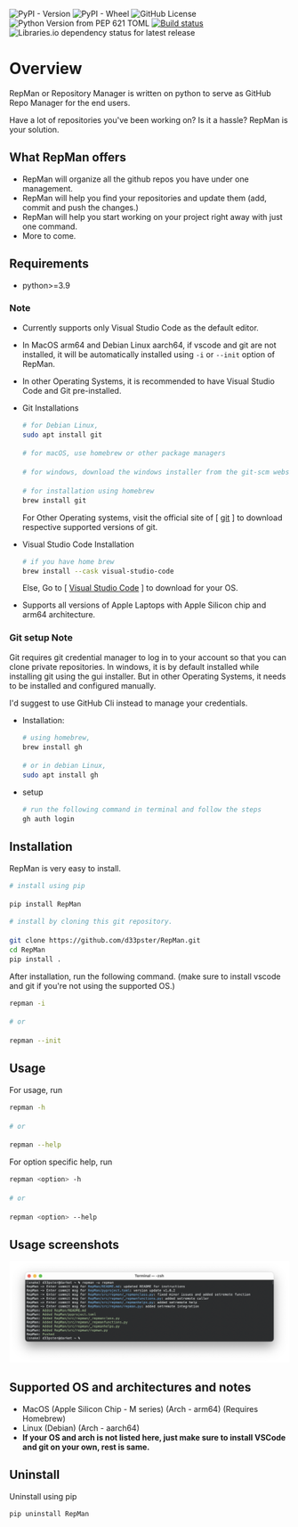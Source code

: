 ![PyPI - Version](https://img.shields.io/pypi/v/RepMan?color=bright%20green)
![PyPI - Wheel](https://img.shields.io/pypi/wheel/RepMan)
![GitHub License](https://img.shields.io/github/license/d33pster/RepMan)
![Python Version from PEP 621 TOML](https://img.shields.io/python/required-version-toml?tomlFilePath=https%3A%2F%2Fraw.githubusercontent.com%2Fd33pster%2FRepMan%2Fmain%2Fpyproject.toml)
[![Build status](https://ci.appveyor.com/api/projects/status/bbptf69j4n86fthj?svg=true)](https://ci.appveyor.com/project/d33pster/repman)
![Libraries.io dependency status for latest release](https://img.shields.io/librariesio/release/pypi/RepMan)

# Overview

RepMan or Repository Manager is written on python to serve as GitHub Repo Manager for the end users.

Have a lot of repositories you've been working on? Is it a hassle? RepMan is your solution.

## What RepMan offers

- RepMan will organize all the github repos you have under one management.
- RepMan will help you find your repositories and update them (add, commit and push the changes.)
- RepMan will help you start working on your project right away with just one command.
- More to come.

## Requirements

- python>=3.9

### Note

- Currently supports only Visual Studio Code as the default editor.
- In MacOS arm64 and Debian Linux aarch64, if vscode and git are not installed, it will be automatically installed using `-i` or `--init` option of RepMan.
- In other Operating Systems, it is recommended to have Visual Studio Code and Git pre-installed.

- Git Installations
    ```bash
    # for Debian Linux,
    sudo apt install git

    # for macOS, use homebrew or other package managers

    # for windows, download the windows installer from the git-scm website.

    # for installation using homebrew
    brew install git
    ```
    For Other Operating systems, visit the official site of [ [git](https://git-scm.com/downloads) ] to download respective supported versions of git.

- Visual Studio Code Installation

    ```bash
    # if you have home brew
    brew install --cask visual-studio-code
    ```
    Else, Go to [ [Visual Studio Code](https://code.visualstudio.com/download) ] to download for your OS.

- Supports all versions of Apple Laptops with Apple Silicon chip and arm64 architecture.

### Git setup Note

Git requires git credential manager to log in to your account so that you can clone private repositories. In windows, it is by default installed while installing git using the gui installer. But in other Operating Systems, it needs to be installed and configured manually.

I'd suggest to use GitHub Cli instead to manage your credentials.

- Installation:
    ```bash
    # using homebrew,
    brew install gh

    # or in debian Linux,
    sudo apt install gh
    ```
- setup
    ```bash
    # run the following command in terminal and follow the steps 
    gh auth login
    ```

## Installation

RepMan is very easy to install.

```bash
# install using pip

pip install RepMan
```
```bash
# install by cloning this git repository.

git clone https://github.com/d33pster/RepMan.git
cd RepMan
pip install .
```

After installation, run the following command. (make sure to install vscode and git if you're not using the supported OS.)
```bash
repman -i

# or

repman --init
```

## Usage

For usage, run

```bash
repman -h

# or

repman --help
```

For option specific help, run

```bash
repman <option> -h

# or 

repman <option> --help
```

## Usage screenshots

<img src='images/update.png'>

## Supported OS and architectures and notes
- MacOS (Apple Silicon Chip - M series) (Arch - arm64) (Requires Homebrew)
- Linux (Debian) (Arch - aarch64)
- **If your OS and arch is not listed here, just make sure to install VSCode and git on your own, rest is same.**

## Uninstall

Uninstall using pip
```bash
pip uninstall RepMan
```